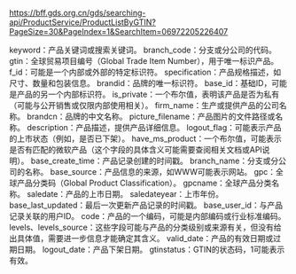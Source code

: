 
https://bff.gds.org.cn/gds/searching-api/ProductService/ProductListByGTIN?PageSize=30&PageIndex=1&SearchItem=06972205226407

keyword：产品关键词或搜索关键词。
branch_code：分支或分公司的代码。
gtin：全球贸易项目编号（Global Trade Item Number），用于唯一标识产品。
f_id：可能是一个内部或外部的特定标识符。
specification：产品规格描述，如尺寸、数量和包装信息。
brandid：品牌的唯一标识符。
base_id：基础ID，可能是产品的另一个内部标识符。
is_private：一个布尔值，表明该产品是否为私有（可能与公开销售或仅限内部使用相关）。
firm_name：生产或提供产品的公司名称。
brandcn：品牌的中文名称。
picture_filename：产品图片的文件路径或名称。
description：产品描述，提供产品详细信息。
logout_flag：可能表示产品的上市状态（例如，是否已下架）。
have_ms_product：一个布尔值，可能表示是否有匹配的微软产品（这个字段的具体含义可能需要查阅相关文档或API说明）。
base_create_time：产品记录创建的时间戳。
branch_name：分支或分公司的名称。
base_source：产品信息的来源，如WWW可能表示网站。
gpc：全球产品分类码（Global Product Classification）。
gpcname：全球产品分类名称。
saledate：产品的上市日期。
saledateyear：上市年份。
base_last_updated：最后一次更新产品记录的时间戳。
base_user_id：与产品记录关联的用户ID。
code：产品的一个编码，可能是内部编码或行业标准编码。
levels、levels_source：这些字段可能与产品的分类级别或来源有关，但没有给出具体值，需要进一步信息才能确定其含义。
valid_date：产品的有效日期或过期日期。
logout_date：产品下架日期。
gtinstatus：GTIN的状态码，1可能表示有效。
